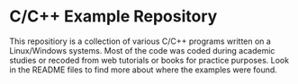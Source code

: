 C/C++ Example Repository
========================

This repositiory is a collection of various C/C++ programs written on a Linux/Windows systems. Most of the code was coded during academic studies or recoded from web tutorials or books for practice purposes. Look in the README files to find more about where the examples were found.
